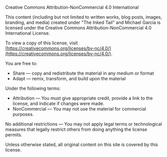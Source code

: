 Creative Commons Attribution-NonCommercial 4.0 International

This content (including but not limited to written works, blog posts, images, branding, and media) created under "The Inked Tail" and Michael Garcia is licensed under the Creative Commons Attribution-NonCommercial 4.0 International License.

To view a copy of this license, visit [https://creativecommons.org/licenses/by-nc/4.0/](https://creativecommons.org/licenses/by-nc/4.0/).

You are free to:
- Share — copy and redistribute the material in any medium or format
- Adapt — remix, transform, and build upon the material

Under the following terms:
- Attribution — You must give appropriate credit, provide a link to the license, and indicate if changes were made.
- NonCommercial — You may not use the material for commercial purposes.

No additional restrictions — You may not apply legal terms or technological measures that legally restrict others from doing anything the license permits.

Unless otherwise stated, all original content on this site is covered by this license.
